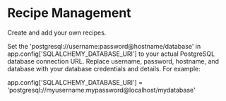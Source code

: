# Recipe Management

Create and add your own recipes. 

Set the 'postgresql://username:password@hostname/database' in app.config['SQLALCHEMY_DATABASE_URI'] to your actual PostgreSQL database connection URL. Replace username, password, hostname, and database with your database credentials and details. For example:

app.config['SQLALCHEMY_DATABASE_URI'] = 'postgresql://myusername:mypassword@localhost/mydatabase'

